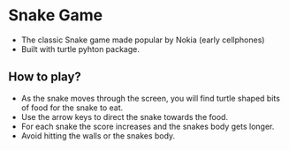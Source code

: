 # Snake Game
- The classic Snake game made popular by Nokia (early cellphones)
- Built with turtle pyhton package.

## How to play?
- As the snake moves through the screen, you will find turtle shaped bits of food for the snake to eat.
- Use the arrow keys to direct the snake towards the food.
- For each snake the score increases and the snakes body gets longer.
- Avoid hitting the walls or the snakes body.

